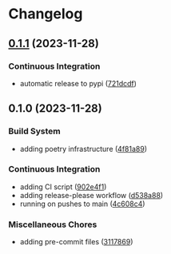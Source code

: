 # Changelog

## [0.1.1](https://github.com/leoisl/grp_meeting_test/compare/v0.1.0...v0.1.1) (2023-11-28)


### Continuous Integration

* automatic release to pypi ([721dcdf](https://github.com/leoisl/grp_meeting_test/commit/721dcdf272e6508e74e779c800af908766a20cff))

## 0.1.0 (2023-11-28)


### Build System

* adding poetry infrastructure ([4f81a89](https://github.com/leoisl/grp_meeting_test/commit/4f81a89b30195752155cb3faddceeb5b73952ae3))


### Continuous Integration

* adding CI script ([902e4f1](https://github.com/leoisl/grp_meeting_test/commit/902e4f1d353597ab4afb471be1f149f90710ee97))
* adding release-please workflow ([d538a88](https://github.com/leoisl/grp_meeting_test/commit/d538a88829f638e0561e136baab5d5795e8c0746))
* running on pushes to main ([4c608c4](https://github.com/leoisl/grp_meeting_test/commit/4c608c41a9da5974c1d77f2d419ddf4b35134a65))


### Miscellaneous Chores

* adding pre-commit files ([3117869](https://github.com/leoisl/grp_meeting_test/commit/311786957cbec0de447324016ca6ead015518138))
